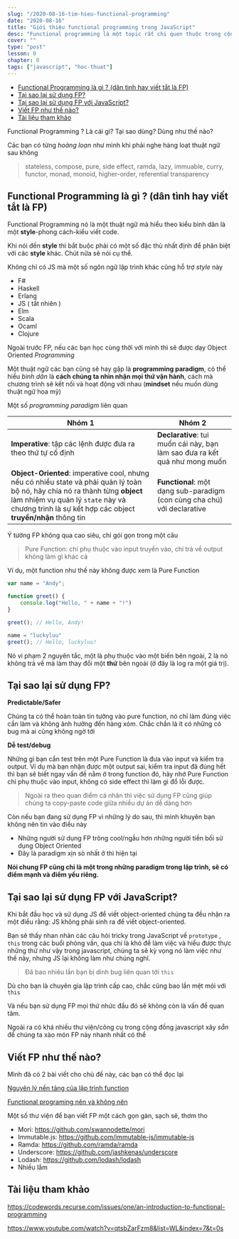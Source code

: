 ```yaml
---
slug: "/2020-08-16-tim-hieu-functional-programming"
date: "2020-08-16"
title: "Giới thiệu functional programming trong JavaScript"
desc: "Functional programming là một topic rất chi quen thuộc trong cộng đồng JS, các bạn có biết tại sao mọi người lại hype với nó? Tại sao mọi người lại quay lưng với Object oriented"
cover: ""
type: "post"
lesson: 0
chapter: 0
tags: ["javascript", "hoc-thuat"]
---
```


<!-- TOC -->

- [Functional Programming là gì ? (dân tình hay viết tắt là FP)](#functional-programming-là-gì--dân-tình-hay-viết-tắt-là-fp)
- [Tại sao lại sử dụng FP?](#tại-sao-lại-sử-dụng-fp)
- [Tại sao lại sử dụng FP với JavaScript?](#tại-sao-lại-sử-dụng-fp-với-javascript)
- [Viết FP như thế nào?](#viết-fp-như-thế-nào)
- [Tài liệu tham khảo](#tài-liệu-tham-khảo)

<!-- /TOC -->

Functional Programming ? Là cái gì? Tại sao dùng? Dùng như thế nào?

Các bạn có từng *hoảng loạn* như mình khi phải nghe hàng loạt thuật ngữ sau không

> stateless, compose, pure, side effect, ramda, lazy, immuable, curry, functor, monad, monoid, higher-order, referential transparency

## Functional Programming là gì ? (dân tình hay viết tắt là FP)

Functional Programming nó là một thuật ngữ mà hiểu theo kiểu bình dân là một **style**-phong cách-kiểu viết code.

Khi nói đến **style** thì bắt buộc phải có một số đặc thù nhất định để phân biệt với các **style** khác. Chút nữa sẽ nói cụ thể.

Không chỉ có JS mà một số ngôn ngữ lập trình khác cũng hỗ trợ *style* này

- F#
- Haskell
- Erlang
- JS ( tất nhiên )
- Elm
- Scala
- Ocaml
- Clojure

Ngoài trước FP, nếu các bạn học cùng thời với mình thì sẽ được dạy Object Oriented *Programming*

Một thuật ngữ các bạn cũng sẽ hay gặp là **programming paradigm**, có thể hiểu *bình dân* là **cách chúng ta nhìn nhận mọi thứ vận hành**, cách mà chương trình sẽ kết nối và hoạt động với nhau (**mindset** nếu muốn dùng thuật ngữ hoa mỹ)

Một số *programming paradigm*  liên quan


| Nhóm 1                                                       | Nhóm 2                                                       |
| ------------------------------------------------------------ | ------------------------------------------------------------ |
| **Imperative**: tập các lệnh được đưa ra theo thứ tự cố định | **Declarative**: tui muốn cái này, bạn làm sao đưa ra kết quả như mong muốn |
| **Object-Oriented**: imperative cool, nhưng nếu có nhiều state và phải quản lý toàn bộ nó, hãy chia nó ra thành từng **object** làm nhiệm vụ quản lý `state` này và chương trình là sự kết hợp các object **truyền/nhận** thông tin | **Functional**: một dạng sub-paradigm (con cùng cha chú) với declarative |

Ý tưởng FP không qua cao siêu, chỉ gói gọn trong một câu

> Pure Function: chỉ phụ thuộc vào input truyền vào, chỉ trả về output không làm gì khác cả

Ví dụ, một function như thế này không được xem là Pure Function

```js
var name = "Andy";

function greet() {
    console.log("Hello, " + name + "!")
}

greet(); // Hello, Andy!

name = "luckyluu"
greet(); // Hello, luckyluu!
```

Nó vi phạm 2 nguyên tắc, một là phụ thuộc vào một biến bên ngoài, 2 là nó không trả về mà làm thay đổi một **thứ** bên ngoài (ở đây là log ra một giá trị).

## Tại sao lại sử dụng FP?

**Predictable/Safer**

Chúng ta có thể hoàn toàn tin tưởng vào pure function, nó chỉ làm đúng việc cần làm và không ảnh hưởng đến hàng xóm. Chắc chắn là ít có những có bug mà ai cũng không ngờ tới

**Dễ test/debug**

Những gì bạn cần test trên một Pure Function là đưa vào input và kiểm tra output. Ví dụ mà bạn nhận được một output sai, kiểm tra input đã đúng hết thì bạn sẽ biết ngay vấn đề nằm ở trong function đó, hãy nhớ Pure Function chỉ phụ thuộc vào input, không có side effect thì làm gì đổ lỗi được.

> Ngoài ra theo quan điểm cá nhân thì việc sử dụng FP cũng giúp chúng ta copy-paste code giữa nhiều dự án dễ dàng hơn

Còn nếu bạn đang sử dụng FP vì những lý do sau, thì mình khuyên bạn không nên tin vào điều này

- Những người sử dụng FP trông cool/ngầu hơn những người tiền bối sử dụng Object Oriented
- Đây là paradigm xịn sò nhất ở thì hiện tại

**Nói chung FP cũng chỉ là một trong những paradigm trong lập trình, sẽ có điểm mạnh và điểm yếu riêng.**

## Tại sao lại sử dụng FP với JavaScript?

Khi bắt đầu học và sử dụng JS để viết object-oriented chúng ta đều nhận ra một điều rằng: JS không phải sinh ra để viết object-oriented.

Bạn sẽ thấy nhan nhản các câu hỏi tricky trong JavaScript về `prototype` , `this` trong các buổi phỏng vấn, qua chi là khó để làm việc và hiểu được thực những thứ như vậy trong javascript, chúng ta sẽ kỳ vọng nó làm việc như thế này, nhưng JS lại không làm như chúng nghĩ.

>  Đã bao nhiêu lần bạn bị dính bug liên quan tới `this`

Dù cho bạn là chuyên gia lập trình cấp cao, chắc cũng bao lần mệt mỏi với `this`

Và nếu bạn sử dụng FP mọi thứ nhức đầu đó sẽ không còn là vấn đề quan tâm.

Ngoài ra có khá nhiều thư viện/công cụ trong cộng đồng javascript xây *sẵn* để chúng ta xào món FP này nhanh nhất có thể

## Viết FP như thế nào?

Mình đã có 2 bài viết cho chủ đề này, các bạn có thể đọc lại

[Nguyên lý nền tảng của lập trình function](http://vuilaptrinh.com/2019-07-26-nguyen-ly-chung-cua-lap-trinh-huong-function)

[Functional programing nên và không nên](http://vuilaptrinh.com/2020-05-17-functional-programing-nen-va-khong-nen/)

Một số thư viện để bạn viết FP một cách gọn gàn, sạch sẽ, thơm tho

- Mori: https://github.com/swannodette/mori
- Immutable.js: https://github.com/immutable-js/immutable-js
- Ramda: https://github.com/ramda/ramda
- Underscore: https://github.com/jashkenas/underscore
- Lodash: https://github.com/lodash/lodash
- Nhiều lắm

## Tài liệu tham khảo

https://codewords.recurse.com/issues/one/an-introduction-to-functional-programming

https://www.youtube.com/watch?v=qtsbZarFzm8&list=WL&index=7&t=0s

